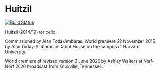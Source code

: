 Huitzil
=======

[![Build Status](
    https://travis-ci.org/trevorbaca/huitzil.svg)](
    https://travis-ci.org/trevorbaca/huitzil)
<!---
[![Code style: black](
    https://img.shields.io/badge/code%20style-black-000000.svg)](
    https://github.com/ambv/black)
-->

Huitzil (2014/19) for cello.

Commissioned by Alan Toda-Ambaras. World premiere 22 November 2015 by Alan
Today-Ambaras in Cabot House on the campus of Harvard University.

World premiere of revised version 3 June 2020 by Ashley Walters at Nief-Norf
2020 broadcast from Knoxville, Tennessee.

